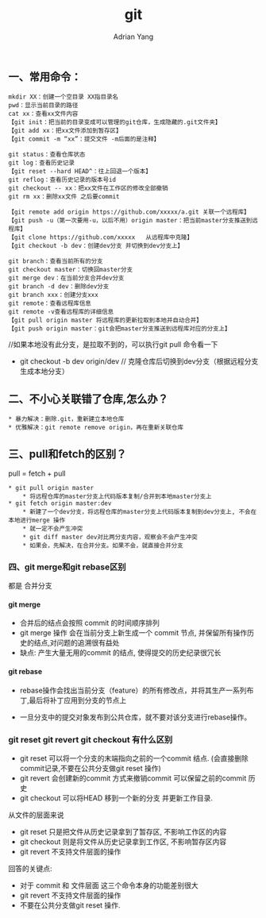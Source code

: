 ﻿---
id: git
title: git
author: Adrian Yang
author_title: Front End Engineer
author_url: https://github.com/Druidss
author_image_url: https://avatars2.githubusercontent.com/u/40681152?s=460&u=e324c1f3465c768888c1fcf798b5f5eb1be9d60d&v=4
tags: [JavaScript, git, FrontEnd]
---



## 一、常用命令：

	mkdir XX：创建一个空目录 XX指目录名
	pwd：显示当前目录的路径
	cat xx：查看xx文件内容
	【git init：把当前的目录变成可以管理的git仓库，生成隐藏的.git文件夹】
	【git add xx：把xx文件添加到暂存区】
	【git commit -m “xx”：提交文件 -m后面的是注释】
	
	git status：查看仓库状态
	git log：查看历史记录
	【git reset --hard HEAD^：往上回退一个版本】
	git reflog：查看历史记录的版本号id
	git checkout -- xx：把xx文件在工作区的修改全部撤销
	git rm xx：删除xx文件 之后要commit
	
	【git remote add origin https://github.com/xxxxx/a.git 关联一个远程库】
	【git push -u（第一次要用-u，以后不用）origin master：把当前master分支推送到远程库】
	【git clone https://github.com/xxxxx   从远程库中克隆】
	【git checkout -b dev：创建dev分支 并切换到dev分支上】
	
	git branch：查看当前所有的分支
	git checkout master：切换回master分支
	git merge dev：在当前分支合并dev分支
	git branch -d dev：删除dev分支
	git branch xxx：创建分支xxx
	git remote：查看远程库信息
	git remote -v查看远程库的详细信息
	【git pull origin master 将远程库的更新拉取到本地并自动合并】
	【git push origin master：git会把master分支推送到远程库对应的分支上】
//如果本地没有此分支，是拉取不到的，可以执行git pull 命令看一下
* git checkout -b dev origin/dev // 克隆仓库后切换到dev分支（根据远程分支生成本地分支）



## 二、不小心关联错了仓库,怎么办？

	* 暴力解决：删除.git，重新建立本地仓库
	* 优雅解决：git remote remove origin，再在重新关联仓库



## 三、pull和fetch的区别？

pull = fetch + pull 

	* git pull origin master
		* 将远程仓库的master分支上代码版本复制/合并到本地master分支上
	* git fetch origin master:dev
		* 新建了一个dev分支，将远程仓库的master分支上代码版本复制到dev分支上, 不会在本地进行merge 操作
		* 就一定不会产生冲突
		* git diff master dev对比两分支内容，观察会不会产生冲突
		* 如果会，先解决，在合并分支。如果不会，就直接合并分支

### 四、git merge和git rebase区别

都是 合并分支

#### git merge

- 合并后的结点会按照 commit 的时间顺序排列
- git merge 操作 会在当前分支上新生成一个 commit 节点, 并保留所有操作历史的结点,对问题的追溯很有益处
- 缺点: 产生大量无用的commit 的结点, 使得提交的历史纪录很冗长

#### git rebase

- rebase操作会找出当前分支（feature）的所有修改点，并将其生产一系列布丁,最后将补丁应用到分支的节点上

- 一旦分支中的提交对象发布到公共仓库，就不要对该分支进行rebase操作。



### git reset git revert git checkout 有什么区别

- git reset 可以将一个分支的末端指向之前的一个commit 结点. (会直接删除commit记录,不要在公共分支做git reset 操作)
- git revert 会创建新的commit 方式来撤销commit 可以保留之前的commit 历史 
- git checkout 可以将HEAD 移到一个新的分支 并更新工作目录. 

从文件的层面来说

- git reset 只是把文件从历史记录拿到了暂存区, 不影响工作区的内容 
- git checkout 则是将文件从历史记录拿到工作区, 不影响暂存区内容
- git revert 不支持文件层面的操作

回答的关键点:

- 对于 commit 和 文件层面 这三个命令本身的功能差别很大
- git revert 不支持文件层面的操作
- 不要在公共分支做git reset 操作. 